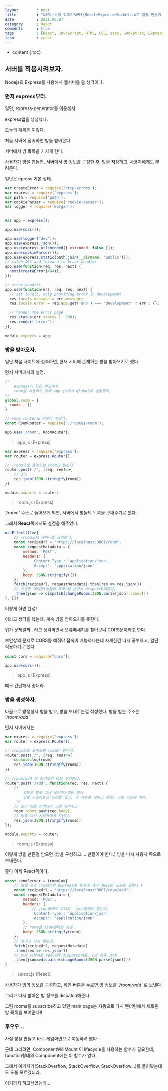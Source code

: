 ```yaml
---
layout        : post
title         : "&#91;노래 맞추기&#93;React+Express+Socket.io로 웹앱 만들기 7일차"
date          : 2021.06.07
category      : React
comments      : true
tags          : [React, JavaScript, HTML, CSS, sass, Socket.io, Express, NodeJS]
icon          : react
---
```


* content
{:toc}

## 서버를 적용시켜보자.

Nodejs의 Express를 사용해서 웹서버를 쓸 생각이다.

### 먼저 express부터.

일단, express-generator를 이용해서 

express앱을 생성했다. 

오늘의 계획은 이렇다.

처음 서버에 접속하면 방을 받아온다.

서버에서 방 목록을 가지게 한다.

사용자가 방을 만들면, 서버에서 방 정보를 구성한 후,
방을 저장하고, 사용자에게도 뿌려준다.


일단은 epress 기본 상태.
```javascript
var createError = require('http-errors');
var express = require('express');
var path = require('path');
var cookieParser = require('cookie-parser');
var logger = require('morgan');


var app = express();

app.use(cors());

app.use(logger('dev'));
app.use(express.json());
app.use(express.urlencoded({ extended: false }));
app.use(cookieParser());
app.use(express.static(path.join(__dirname, 'public')));
// catch 404 and forward to error handler
app.use(function(req, res, next) {
  next(createError(404));
});

// error handler
app.use(function(err, req, res, next) {
  // set locals, only providing error in development
  res.locals.message = err.message;
  res.locals.error = req.app.get('env') === 'development' ? err : {};

  // render the error page
  res.status(err.status || 500);
  res.render('error');
});

module.exports = app;
```

### 방을 받아오자.

일단 처음 사이트에 접속하면, 
현재 서버에 존재하는 방을 받아오기로 했다.

먼저 서버에서의 설정.

```javascript
/*
    express의 모든 파일에서 
    room을 사용하기 위해 app.js에서 global로 설정했다.
*/
global.room = {
  rooms : []
}

// room router도 만들어 주었다.
const RoomRouter = require('./routes/room');

app.use('/room', RoomRouter);
```
> app.js (Express)


```javascript
var express = require('express');
var router = express.Router();

// /room으로 들어오면 room만 받는다.
router.post('/', (req, res)=>{
    // glo
    res.json(JSON.stringify(room))
})

module.exports = router;
```
> room.js (Express)

_'/room'_ 주소로 들어오게 되면, 서버에서
방들의 목록을 보내주기로 했다.

그래서 **React**쪽에서도 설정을 해주었다.

```jsx
useEffect(()=>{
    // /room으로 데이터를 요청한다.
    const recipeUrl = "https://localhost:3001/room";
    const requestMetadata = {
        method: 'POST',
        headers: {
            'Content-Type': 'application/json',
            'Accept': 'application/json'
        },
        body: JSON.stringify({})
    };
    fetch(recipeUrl, requestMetadata).then(res => res.json())
    // 요청한 데이터(방들의 목록)를 받아서 dispatch해준다.
    .then(json => dispatch(changeRooms(JSON.parse(json).rooms)))
}, [])

```

이렇게 하면 완성!

이라고 생각을 했는데, 계속 방을 받아오지를 못한다. 

뭐가 문제일까.. 라고 생각하면서 오류메세지를 찾아보니
CORS문제라고 한다.

보안상의 문제로 CORS를 해줘야 접속이 가능하다는데
자세한건 다시 공부하고, 일단 적용하기로 했다.

```javascript
const cors = require("cors");

app.use(cors());
```
> app.js (Express)

매우 간단해서 좋더라.




### 방을 생성하자.

다음으로 방생성시 방을 받고, 방을 보내주는걸 작성했다.
방을 받는 주소는 _'/room/add'_

먼저 서버에서는

```javascript
var express = require('express');
var router = express.Router();

// /room으로 들어오면 room만 받는다.
router.post('/', (req, res)=>{
    console.log(room)
    res.json(JSON.stringify(room))
})

// /room/add 로 들어오면 방을 추가한다.
router.post('/add', function(req, res, next) {
    /*
        일단은 방을 그냥 넣어주는것만 했다.
        방을 구성하는건(노래를 넣고, 곡 개수를 정하고 등등) 다음 시간에 계속.
     */
    // 일단 방을 받아와서 그걸 넣어주고
    room.rooms.push(req.body);
    // 방을 다시 사용자에게 보낸다.
    res.json(JSON.stringify(room))
});

module.exports = router;
```
> room.js (Express)

이렇게 방을 만든걸 받으면
(방을 구성하고.... 만들어야 한다.)
방을 다시 사용자 쪽으로 보내준다.


좋다 이제 React쪽이다.

```jsx
const sendServer = (room)=>{
    // 보낼 주소 (react와 express를 동시에 켜서 3001번 포트로 열었다.)
    const recipeUrl = "https://localhost:3001/room/add";
    const requestMetadata = {
        method: 'POST',
        headers: {
            // json형태로 보내고, json형태로 받는다.
            'Content-Type': 'application/json',
            'Accept': 'application/json'
        },
        // room을 json형태로 보냄
        body: JSON.stringify(room)
    };
    // 보내고 다시 받는것.
    fetch(recipeUrl, requestMetadata)
    .then(res => res.json())
    // 받은 방목록을 redux에 dispatch해줌. (방 목록 갱신)
    .then(json=>dispatch(changeRooms(JSON.parse(json))))
}
```
> select.js (React)

사용자가 방의 정보를 구성하고, 확인 버튼을 누르면
방 정보를 _'/room/add'_ 로 보낸다.

그리고 다시 받아온 방 정보를 dispatch해준다.

그럼 rooms를 subscribe하고 있던 main page는 
자동으로 다시 렌더링해서 
새로운 방 목록을 보여준다!!

### 후우우...

사실 방을 만들고 바로 게임화면으로 이동하려 했다.

근데 그러려면, ComponentWillMount 이 lifecycle을 사용하는 함수가 필요한데,
function형태의 Component에는 이 함수가 없다.

그래서 여기저기(StackOverflow, StackOverflow, StackOverflow...)를 둘러봤는데도
도통 모르겠더라.

이거까지 하고싶었는데...